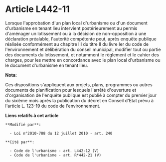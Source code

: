 # Article L442-11

Lorsque l'approbation d'un plan local d'urbanisme ou d'un document d'urbanisme en tenant lieu intervient postérieurement au
permis d'aménager un lotissement ou à la décision de non-opposition à une déclaration préalable, l'autorité compétente peut,
après enquête publique réalisée conformément au chapitre III du titre II du livre Ier du code de l'environnement  et
délibération du conseil municipal, modifier tout ou partie des documents du lotissement, et notamment le règlement et le
cahier des charges, pour les mettre en concordance avec le plan local d'urbanisme ou le document d'urbanisme en tenant lieu.

**Nota:**

Ces dispositions s'appliquent aux projets, plans, programmes ou autres documents de planification pour lesquels l'arrêté
d'ouverture et d'organisation de l'enquête publique est publié à compter du premier jour du sixième mois après la publication
du décret en Conseil d'Etat prévu à l'article L. 123-19 du code de l'environnement.

**Liens relatifs à cet article**

	**Modifié par**:

	  - Loi n°2010-788 du 12 juillet 2010 - art. 240

	**Cité par**:

	  - Code de l'urbanisme - art. L442-12 (V)
	  - Code de l'urbanisme - art. R*442-21 (V)
